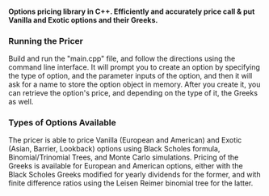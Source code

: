 #### Options pricing library in C++. Efficiently and accurately price call & put Vanilla and Exotic options and their Greeks.

### Running the Pricer
Build and run the "main.cpp" file, and follow the directions using the command line interface. It will prompt you to create an option by specifying the type of option, and the parameter inputs of the option, and then it will ask for a name to store the option object in memory. After you create it, you can retrieve the option's price, and depending on the type of it, the Greeks as well.

### Types of Options Available
The pricer is able to price Vanilla (European and American) and Exotic (Asian, Barrier, Lookback) options using Black Scholes formula, Binomial/Trinomial Trees, and Monte Carlo simulations. Pricing of the Greeks is available for European and American options, either with the Black Scholes Greeks modified for yearly dividends for the former, and with finite difference ratios using the Leisen Reimer binomial tree for the latter.
